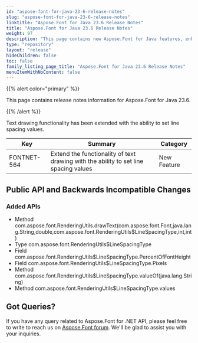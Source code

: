 ```yaml
---
id: "aspose-font-for-java-23-6-release-notes"
slug: "aspose-font-for-java-23-6-release-notes"
linktitle: "Aspose.Font for Java 23.6 Release Notes"
title: "Aspose.Font for Java 23.6 Release Notes"
weight: 97
description: "This page contains new Aspose.Font for Java features, enhancement, and bug fixes in 2023, version 23.6."
type: "repository"
layout: "release"
hideChildren: false
toc: false
family_listing_page_title: "Aspose.Font for Java 23.6 Release Notes"
menuItemWithNoContent: false
---
```


{{% alert color="primary" %}}

This page contains release notes information for Aspose.Font for Java 23.6.

{{% /alert %}}

Text drawing functionality has been extended with the ability to set line spacing values.

| Key | Summary | Category |
|---|---|---|
| FONTNET-564 | Extend the functionality of text drawing with the ability to set line spacing values | New Feature |

## Public API and Backwards Incompatible Changes

### Added APIs
 * Method com.aspose.font.RenderingUtils.drawText(com.aspose.font.Font,java.lang.String,double,com.aspose.font.RenderingUtils$LineSpacingType,int,int)
 * Type com.aspose.font.RenderingUtils$LineSpacingType
 * Field com.aspose.font.RenderingUtils$LineSpacingType.PercentOfFontHeight
 * Field com.aspose.font.RenderingUtils$LineSpacingType.Pixels
 * Method com.aspose.font.RenderingUtils$LineSpacingType.valueOf(java.lang.String)
 * Method com.aspose.font.RenderingUtils$LineSpacingType.values

## Got Queries?
If you have any query related to Aspose.Font for .NET API, please feel free to write to reach us on [Aspose.Font forum](https://forum.aspose.com/c/font/). We'll be glad to assist you with your inquiries.
